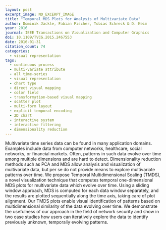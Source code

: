 ```yaml
---
layout: post
excerpt_image: NO_EXCERPT_IMAGE
title: "Temporal MDS Plots for Analysis of Multivariate Data"
author: Dominik Jäckle, Fabian Fischer, Tobias Schreck & D. Keim
year: 2016
journal: IEEE Transactions on Visualization and Computer Graphics
doi: 10.1109/TVCG.2015.2467553
date: 2016-01-31
citation_count: 74
categories:
  - visual representation
tags:
  - continuous process
  - multi-variate attribute
  - all time-series
  - visual representation
  - chart type
  - direct visual mapping
  - color field
  - transformation-based visual mapping
  - scatter plot
  - multi-form layout
  - explicit temporal encoding
  - 2D chart
  - interactive system
  - interactive filtering
  - dimensionality reduction
---
```

Multivariate time series data can be found in many application domains. Examples include data from computer networks, healthcare, social networks, or financial markets. Often, patterns in such data evolve over time among multiple dimensions and are hard to detect. Dimensionality reduction methods such as PCA and MDS allow analysis and visualization of multivariate data, but per se do not provide means to explore multivariate patterns over time. We propose Temporal Multidimensional Scaling (TMDS), a novel visualization technique that computes temporal one-dimensional MDS plots for multivariate data which evolve over time. Using a sliding window approach, MDS is computed for each data window separately, and the results are plotted sequentially along the time axis, taking care of plot alignment. Our TMDS plots enable visual identification of patterns based on multidimensional similarity of the data evolving over time. We demonstrate the usefulness of our approach in the field of network security and show in two case studies how users can iteratively explore the data to identify previously unknown, temporally evolving patterns.
